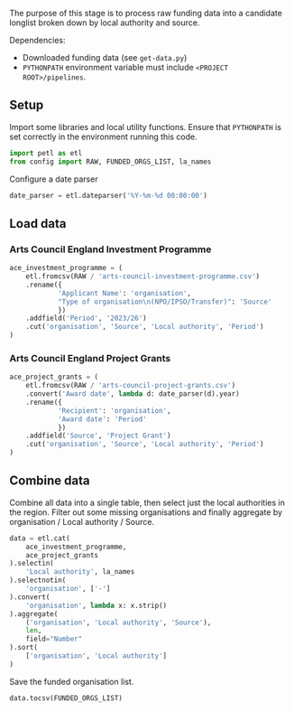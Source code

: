 The purpose of this stage is to process raw funding data into a candidate longlist broken down by local authority and source.

Dependencies:

* Downloaded funding data (see `get-data.py`)
* `PYTHONPATH` environment variable must include `<PROJECT ROOT>/pipelines`.

## Setup

Import some libraries and local utility functions. Ensure that `PYTHONPATH` is set correctly in the environment running this code.


```python
import petl as etl
from config import RAW, FUNDED_ORGS_LIST, la_names
```

Configure a date parser


```python
date_parser = etl.dateparser('%Y-%m-%d 00:00:00')
```

## Load data

### Arts Council England Investment Programme


```python
ace_investment_programme = (
    etl.fromcsv(RAW / 'arts-council-investment-programme.csv')
    .rename({
            'Applicant Name': 'organisation',
            "Type of organisation\n(NPO/IPSO/Transfer)": 'Source'
            })
    .addfield('Period', '2023/26')
    .cut('organisation', 'Source', 'Local authority', 'Period')
)
```

### Arts Council England Project Grants


```python
ace_project_grants = (
    etl.fromcsv(RAW / 'arts-council-project-grants.csv')
    .convert('Award date', lambda d: date_parser(d).year)
    .rename({
            'Recipient': 'organisation',
            'Award date': 'Period'
            })
    .addfield('Source', 'Project Grant')
    .cut('organisation', 'Source', 'Local authority', 'Period')
)
```

## Combine data

Combine all data into a single table,
then select just the local authorities in the region.
Filter out some missing organisations
and finally aggregate by organisation / Local authority / Source.


```python
data = etl.cat(
    ace_investment_programme,
    ace_project_grants
).selectin(
    'Local authority', la_names
).selectnotin(
    'organisation', ['-']
).convert(
    'organisation', lambda x: x.strip()
).aggregate(
    ('organisation', 'Local authority', 'Source'),
    len,
    field="Number"
).sort(
    ['organisation', 'Local authority']
)
```

Save the funded organisation list.


```python
data.tocsv(FUNDED_ORGS_LIST)
```

